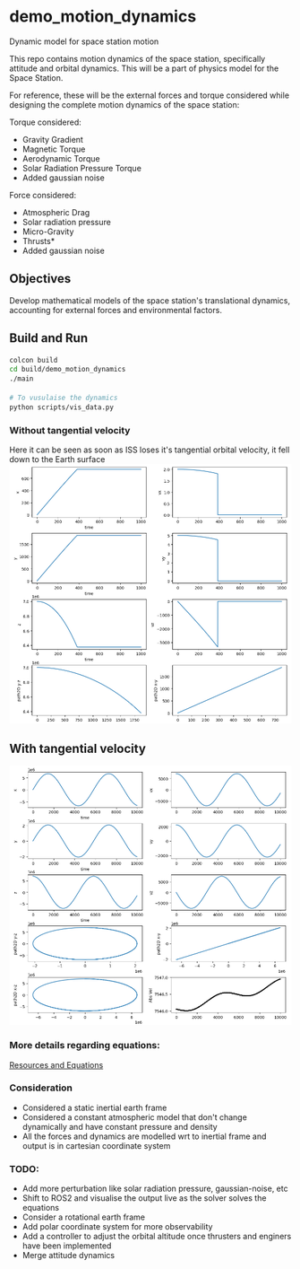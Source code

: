 # demo_motion_dynamics
Dynamic model for space station motion

This repo contains motion dynamics of the space station, specifically attitude and orbital dynamics. This will be a part of physics model for the Space Station.

For reference, these will be the external forces and torque considered while designing the complete motion dynamics of the space station:

Torque considered:
- Gravity Gradient
- Magnetic Torque
- Aerodynamic Torque
- Solar Radiation Pressure Torque
- Added gaussian noise

Force considered:
- Atmospheric Drag
- Solar radiation pressure
- Micro-Gravity
- Thrusts*
- Added gaussian noise

## Objectives
Develop mathematical models of the space station's translational dynamics, accounting for external forces and environmental factors.

## Build and Run
```bash
colcon build
cd build/demo_motion_dynamics
./main

# To vusulaise the dynamics
python scripts/vis_data.py
```

### Without tangential velocity
Here it can be seen as soon as ISS loses it's tangential orbital velocity, it fell down to the Earth surface
![Without tangential velocity](assets/Figure_1.png)
## With tangential velocity
![With tangential velocity](assets/Figure_2.png)

### More details regarding equations:
[Resources and Equations](resources/)

### Consideration
- Considered a static inertial earth frame
- Considered a constant atmospheric model that don't change dynamically and have constant pressure and density
- All the forces and dynamics are modelled wrt to inertial frame and output is in cartesian coordinate system
  
### TODO:
- Add more perturbation like solar radiation pressure, gaussian-noise, etc
- Shift to ROS2 and visualise the output live as the solver solves the equations
- Consider a rotational earth frame
- Add polar coordinate system for more observability
- Add a controller to adjust the orbital altitude once thrusters and enginers have been implemented
- Merge attitude dynamics
